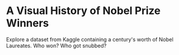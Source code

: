 # A Visual History of Nobel Prize Winners
Explore a dataset from Kaggle containing a century's worth of Nobel Laureates. Who won? Who got snubbed?
